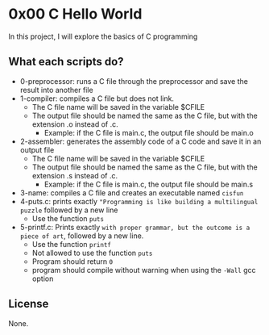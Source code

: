 # 0x00 C Hello World

In this project, I will explore the basics of C programming

## What each scripts do?

* 0-preprocessor: runs a C file through the preprocessor and save the result into another file
* 1-compiler: compiles a C file but does not link.
  * The C file name will be saved in the variable $CFILE
  * The output file should be named the same as the C file, but with the extension .o instead of .c.
    * Example: if the C file is main.c, the output file should be main.o
* 2-assembler: generates the assembly code of a C code and save it in an output file
  * The C file name will be saved in the variable $CFILE
  * The output file should be named the same as the C file, but with the extension .s instead of .c.
    * Example: if the C file is main.c, the output file should be main.s
* 3-name: compiles a C file and creates an executable named `cisfun`
* 4-puts.c: prints exactly `"Programming is like building a multilingual puzzle` followed by a new line
  * Use the function `puts`
* 5-printf.c: Prints exactly `with proper grammar, but the outcome is a piece of art`, followed by a new line.
  * Use the function `printf`
  * Not allowed to use the function `puts`
  * Program should return `0`
  * program should compile without warning when using the `-Wall` gcc option

## License

None.